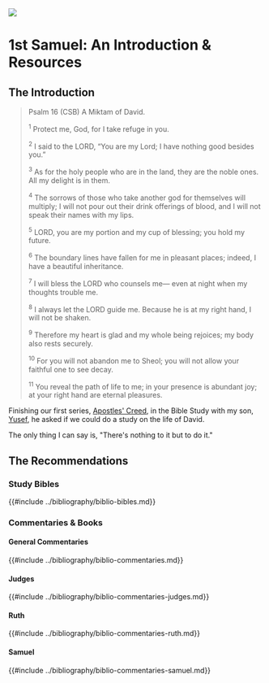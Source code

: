 <img class="intro-right" src="/images/art-david.jpg">

# 1st Samuel: An Introduction & Resources

## The Introduction

>Psalm 16 (CSB) A Miktam of David.
>
><sup>1</sup> Protect me, God, for I take refuge in you. 
>
><sup>2</sup> I said to the LORD, “You are my Lord; I have nothing good besides you.” 
>
><sup>3</sup> As for the holy people who are in the land, they are the noble ones. All my delight is in them. 
>
><sup>4</sup> The sorrows of those who take another god for themselves will multiply; I will not pour out their drink offerings of blood, and I will not speak their names with my lips. 
>
><sup>5</sup> LORD, you are my portion and my cup of blessing; you hold my future. 
>
><sup>6</sup> The boundary lines have fallen for me in pleasant places; indeed, I have a beautiful inheritance. 
>
><sup>7</sup> I will bless the LORD who counsels me— even at night when my thoughts trouble me. 
>
><sup>8</sup> I always let the LORD guide me. Because he is at my right hand, I will not be shaken. 
>
><sup>9</sup> Therefore my heart is glad and my whole being rejoices; my body also rests securely. 
>
><sup>10</sup> For you will not abandon me to Sheol; you will not allow your faithful one to see decay. 
>
><sup>11</sup> You reveal the path of life to me; in your presence is abundant joy; at your right hand are eternal pleasures.

Finishing our first series, [Apostles' Creed](https://theologic.us/creed-apostles/index.html), in the Bible Study with my son, [Yusef](https://www.instagram.com/big_yuzi/), he asked if we could do a study on the life of David.

The only thing I can say is, "There's nothing to it but to do it."

<img class="intro-right" src="/images/art-david.jpg" hidden>

## The Recommendations

### Study Bibles

{{#include ../bibliography/biblio-bibles.md}}

### Commentaries & Books

#### General Commentaries

{{#include ../bibliography/biblio-commentaries.md}}

#### Judges

{{#include ../bibliography/biblio-commentaries-judges.md}}

#### Ruth

{{#include ../bibliography/biblio-commentaries-ruth.md}}

#### Samuel

{{#include ../bibliography/biblio-commentaries-samuel.md}}
